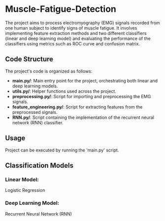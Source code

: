 # Muscle-Fatigue-Detection

The project aims to process electromyography (EMG) signals recorded from one human subject to identify signs of muscle fatigue. It involves implementing feature extraction methods and two different classifiers (linear and deep learning model) and evaluating the performance of the classifiers using metrics such as ROC curve and confusion matrix.

## Code Structure

The project's code is organized as follows:

- **main.py/**: Main entry point for the project, orchestrating both linear and deep learning models.
- **utils.py/**: Helper functions used across the project.
- **preprocessing.py/**: Script for importing and preprocessing the EMG signals.
- **feature_engineering.py/**: Script for extracting features from the preprocessed signals.
- **RNN.py/**: Script containing the implementation of the recurrent neural network (RNN) classifier.

## Usage

Project can be executed by running the 'main.py' script.

## Classification Models

### Linear Model: 
Logistic Regression

### Deep Learning Model:
Recurrent Neural Network (RNN)


